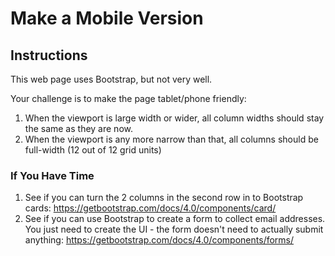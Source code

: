 # Make a Mobile Version

## Instructions

This web page uses Bootstrap, but not very well.

Your challenge is to make the page tablet/phone friendly:

1. When the viewport is large width or wider, all column widths should stay the same as they are now.
2. When the viewport is any more narrow than that, all columns should be full-width (12 out of 12 grid units)

### If You Have Time

1. See if you can turn the 2 columns in the second row in to Bootstrap cards: https://getbootstrap.com/docs/4.0/components/card/
2. See if you can use Bootstrap to create a form to collect email addresses.  You just need to create the UI - the form doesn't need to actually submit anything: https://getbootstrap.com/docs/4.0/components/forms/

